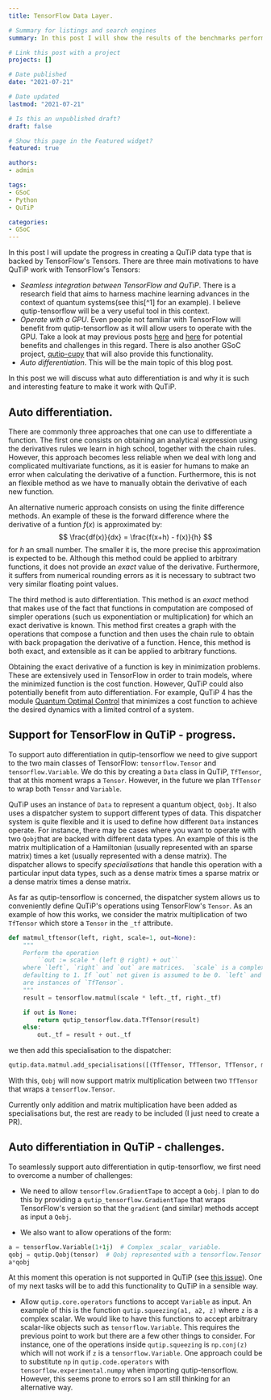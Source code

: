 ```yaml
---
title: TensorFlow Data Layer.

# Summary for listings and search engines
summary: In this post I will show the results of the benchmarks performed to compare the python packages NumPy, SciPy, QuTiP and TensorFlow when performing basic linear algebra operations.

# Link this post with a project
projects: []

# Date published
date: "2021-07-21"

# Date updated
lastmod: "2021-07-21"

# Is this an unpublished draft?
draft: false

# Show this page in the Featured widget?
featured: true

authors:
- admin

tags:
- GSoC
- Python
- QuTiP

categories:
- GSoC
---
```


In this post I will update the progress in creating a QuTiP data type that is
backed by TensorFlow's Tensors. There are three main motivations to have QuTiP
work with TensorFlow's Tensors:
- *Seamless integration between TensorFlow and QuTiP*. There is a research
  field that aims to harness machine learning advances in the context of
  quantum systems(see this[^1] for an example).  I believe qutip-tensorflow
  will be a very useful tool in this context.
- *Operate with a GPU*. Even people not familiar with TensorFlow will benefit
  from qutip-tensorflow as it will allow users to operate with the GPU. Take a
  look at may previous posts [here](https://agalicia.netlify.app/post/gsoc_3/)
  and [here](https://agalicia.netlify.app/post/gsoc_2/) for potential benefits
  and challenges in this regard. There is also another GSoC project,
  [qutip-cupy]() that will also provide this functionality.
- *Auto differentiation*. This will be the main topic of this blog post. 

In this post we will discuss what auto differentiation is and why it is such
and interesting feature to make it work with QuTiP. 


## Auto differentiation.
There are commonly three approaches that one can use to differentiate a
function. The first one consists on obtaining an analytical expression using
the derivatives rules we learn in high school, together with the chain rules.
However, this approach becomes less reliable when we deal with long and
complicated multivariate functions, as it is easier for humans to make an error
when calculating the derivative of a function. Furthermore, this is not an
flexible method as we have to manually obtain the derivative of each new
function. 

An alternative numeric approach consists on using the finite difference
methods. An example of these is the forward difference where the derivative of
a funtion $f(x)$ is approximated by:
$$
\frac{df(x)}{dx} = \frac{f(x+h) - f(x)}{h}
$$
for $h$ an small number. The smaller it is, the more precise this approximation
is expected to be. Although this method could be applied to arbitrary
functions, it does not provide an _exact_ value of the derivative. Furthermore,
it suffers from numerical rounding errors as it is necessary to subtract two
very similar floating point values.

The third method is auto differentiation. This method is an _exact_ method that
makes use of the fact that functions in computation are composed of simpler
operations (such us exponentiation or multiplication) for which an exact
derivative is known. This method first creates a graph with the operations that
compose a function and then uses the chain rule to obtain with back propagation
the derivative of a function. Hence, this method is both exact, and extensible
as it can be applied to arbitrary functions.

Obtaining the exact derivative of a function is key in minimization problems.
These are extensively used in TensorFlow in order to train models, where the
minimized function is the cost function. However, QuTiP could also potentially
benefit from auto differentiation. For example, QuTiP 4 has the module [Quantum
Optimal Control](https://qutip.org/docs/4.0.2/guide/guide-control.html) that
minimizes a cost function to achieve the desired dynamics with a
limited control of a system.

## Support for TensorFlow in QuTiP - progress.

To support auto differentiation in qutip-tensorflow we need to give support to the two main
classes of TensorFlow: `tensorflow.Tensor` and `tensorflow.Variable`. We do
this by creating a `Data` class in QuTiP, `TfTensor`, that at this moment wraps
a `Tensor`.  However, in the future we plan `TfTensor` to wrap both `Tensor`
and `Variable`.

QuTiP uses an instance of `Data` to represent a quantum object, `Qobj`. It also
uses a dispatcher system to support different types of data. This dispatcher
system is quite flexible and it is used to define how different `Data`
instances operate.
For instance, there may be cases where you want to operate with two `Qobj`that
are backed with different data types. An example of this is the matrix multiplication
of a Hamiltonian (usually represented with an sparse matrix) times a ket
(usually represented with a dense matrix). The dispatcher allows to
specify _specialisations_ that handle this operation with a particular input data
types, such as a dense matrix times a sparse matrix or a dense matrix times a
dense matrix.

As far as qutip-tensorflow is concerned, the dispatcher system allows us to
conveniently define QuTiP's operations using TensorFlow's `Tensor`. As an
example of how this works, we consider the matrix multiplication of two
`TfTensor` which store a `Tensor` in the `_tf` attribute.
```python
def matmul_tftensor(left, right, scale=1, out=None):
    """
    Perform the operation
        ``out := scale * (left @ right) + out``
    where `left`, `right` and `out` are matrices.  `scale` is a complex scalar,
    defaulting to 1. If `out` not given is assumed to be 0. `left` and right
    are instances of `TfTensor`.
    """
    result = tensorflow.matmul(scale * left._tf, right._tf)

    if out is None:
        return qutip_tensorflow.data.TfTensor(result)
    else:
        out._tf = result + out._tf
```
we then add this specialisation to the dispatcher:
```python
qutip.data.matmul.add_specialisations([(TfTensor, TfTensor, TfTensor, matmul_tftensor)])
```
With this, `Qobj` will now support matrix multiplication between two `TfTensor`
that wraps a `tensorflow.Tensor`.

Currently only addition and matrix multiplication have been added as
specialisations but, the rest are ready to be included (I just need to create
a PR).

## Auto differentiation in QuTiP - challenges.
To seamlessly support auto differentiation in qutip-tensorflow, we first need
to overcome a number of challenges:
- We need to allow `tensorflow.GradientTape` to accept a `Qobj`. I plan to do
  this by providing a `qutip_tensorflow.GradientTape` that wraps TensorFlow's
  version so that the `gradient` (and similar) methods accept as input a `Qobj`.

- We also want to allow operations of the form:
```python
a = tensorflow.Variable(1+1j)  # Complex _scalar_ variable.
qobj = qutip.Qobj(tensor)  # Qobj represented with a tensorflow.Tensor 
a*qobj  
```
At this moment this operation is not supported in QuTiP (see [this
issue](https://github.com/qutip/qutip/issues/1607)). One of my next tasks will
be to add this functionality to QuTiP in a sensible way.

- Allow `qutip.core.operators` functions to accept `Variable` as input. An example of
  this is the function `qutip.squeezing(a1, a2, z)` where `z` is a complex
  scalar. We would like to have this functions to accept arbitrary scalar-like
  objects such as `tensorflow.Variable`. This requires the previous point to
  work but there are a few other things to consider. For instance, one of the
  operations inside `qutip.squeezing` is `np.conj(z)` which will not work
  if `z` is a `tensorflow.Variable`. One approach could be to substitute `np`
  in `qutip.code.operators` with `tensorflow.experimental.numpy` when importing
  qutip-tensorflow. However, this seems prone to errors so I am still thinking
  for an alternative way. 







